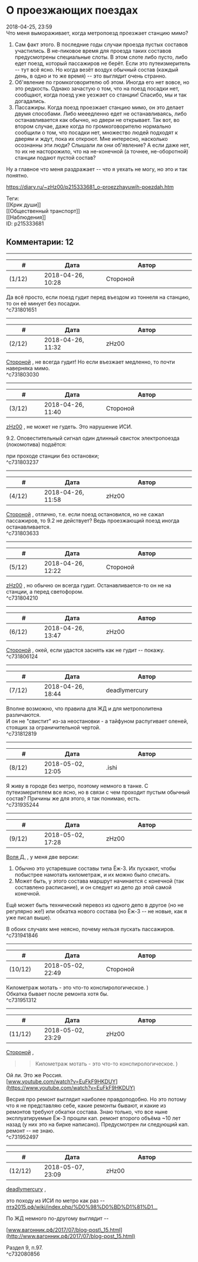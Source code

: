 О проезжающих поездах
=====================

  
2018-04-25, 23:59  
 Что меня вымораживает, когда метропоезд проезжает станцию мимо?   
   
 1. Сам факт этого. В последние годы случаи проезда пустых составов участились. В не-пиковое время для проезда таких составов предусмотрены специальные слоты. В этом слоте либо пусто, либо едет поезд, который пассажиров не берёт. Если это путеизмеритель -- тут всё ясно. Но когда везёт воздух обычный состав (каждый день, в одно и то же время) -- это выглядит очень странно.   
 2. Об'явление по громкоговорителю об этом. Иногда его нет вовсе, но это редкость. Однако зачастую о том, что на поезд посадки нет, сообщают, когда поезд уже уезжает со станции! Спасибо, мы и так догадались.   
 3. Пассажиры. Когда поезд проезжает станцию мимо, он это делает двумя способами. Либо мееедленно едет не останавливаясь, либо останавливается как обычно, но двери не открывает. Так вот, во втором случае, даже когда по громкоговорителю нормально сообщили о том, что посадки нет, множество людей подходят к дверям и ждут, пока их откроют. Мне интересно, насколько осознанны эти люди? Слышали ли они об'явление? А если даже нет, то их не насторожило, что на не-конечной (а точнее, не-оборотной) станции подают пустой состав?   
   
 Ну а главное что меня раздражает -- что я уехать не могу, но это и так понятно.   
  
<https://diary.ru/~zHz00/p215333681_o-proezzhayuwih-poezdah.htm>  
  
Теги:  
[[Крик души]]  
[[Общественный транспорт]]  
[[Наблюдения]]  
ID: p215333681  


Комментарии: 12
---------------

  


---



|         #         |              Дата              |                     Автор                     |           ID           |
| --- | --- | --- | --- |
| (1/12) | 2018-04-26, 10:28 | Стороной | c731801651 |

  
 Да всё просто, если поезд гудит перед въездом из тоннеля на станцию, то он её минует без посадки.   
 ^c731801651

---



|         #         |              Дата              |                     Автор                     |           ID           |
| --- | --- | --- | --- |
| (2/12) | 2018-04-26, 11:32 | zHz00 | c731803030 |

  
  [Стороной](http://1047.diary.ru "И васильки, и я, и тополя")  , не всегда гудит! Но если въезжает медленно, то почти наверняка мимо.   
 ^c731803030

---



|         #         |              Дата              |                     Автор                     |           ID           |
| --- | --- | --- | --- |
| (3/12) | 2018-04-26, 11:40 | Стороной | c731803237 |

  
  [zHz00](https://zHz00.diary.ru "Untitled")  , не может не гудеть. Это нарушение ИСИ.   
   
 9.2. Оповестительный сигнал один длинный свисток электропоезда (локомотива) подаётся:   
   
 при проходе станции без остановки;   
 ^c731803237

---



|         #         |              Дата              |                     Автор                     |           ID           |
| --- | --- | --- | --- |
| (4/12) | 2018-04-26, 11:58 | zHz00 | c731803633 |

  
  [Стороной](http://1047.diary.ru "И васильки, и я, и тополя")  , отлично, т.е. если поезд остановился, но не сажал пассажиров, то 9.2 не действует? Ведь проезжающий поезд иногда останавливается.   
 ^c731803633

---



|         #         |              Дата              |                     Автор                     |           ID           |
| --- | --- | --- | --- |
| (5/12) | 2018-04-26, 12:22 | Стороной | c731804210 |

  
  [zHz00](https://zHz00.diary.ru "Untitled")  , но обычно он всегда гудит. Останавливается-то он не на станции, а перед светофором.   
 ^c731804210

---



|         #         |              Дата              |                     Автор                     |           ID           |
| --- | --- | --- | --- |
| (6/12) | 2018-04-26, 13:47 | zHz00 | c731806124 |

  
  [Стороной](http://1047.diary.ru "И васильки, и я, и тополя")  , окей, если удастся заснять как не гудит -- покажу.   
 ^c731806124

---



|         #         |              Дата              |                     Автор                     |           ID           |
| --- | --- | --- | --- |
| (7/12) | 2018-04-26, 18:44 | deadlymercury | c731812819 |

  
 Вполне возможно, что правила для ЖД и для метрополитена различаются.   
 И он не "свистит" из-за неостановки - а тайфуном распугивает оленей, стоящих за ограничительной чертой.   
 ^c731812819

---



|         #         |              Дата              |                     Автор                     |           ID           |
| --- | --- | --- | --- |
| (8/12) | 2018-05-02, 12:05 | .ishi | c731935244 |

  
 Я живу в городе без метро, поэтому немного в танке. С путеизмерителем все ясно, но в связи с чем проходит пустым обычный состав? Причины же для этого, я так понимаю, есть.   
 ^c731935244

---



|         #         |              Дата              |                     Автор                     |           ID           |
| --- | --- | --- | --- |
| (9/12) | 2018-05-02, 17:28 | zHz00 | c731941846 |

  
  [Воля Д.](http://willD.diary.ru "Лыбродыбро.")  , у меня две версии:   
 1. Обычно это устаревшие составы типа Ёж-3. Их пускают, чтобы побыстрее намотать километраж, и их можно было списать.   
 2. Может быть, у этого состава маршрут начинается с конечной (так составлено расписание), и он следует из депо до этой самой конечной.   
   
 Ещё может быть технический перевоз из одного депо в другое (но не регулярно же!) или обкатка нового состава (но Ёж-3 -- не новые, как я уже писал выше).   
   
 В обоих случаях мне неясно, почему нельзя пускать пассажиров.   
 ^c731941846

---



|         #         |              Дата              |                     Автор                     |           ID           |
| --- | --- | --- | --- |
| (10/12) | 2018-05-02, 22:49 | Стороной | c731951312 |

  
 Километраж мотать - это что-то конспирологическое. )   
 Обкатка бывает после ремонта хотя бы.   
 ^c731951312

---



|         #         |              Дата              |                     Автор                     |           ID           |
| --- | --- | --- | --- |
| (11/12) | 2018-05-02, 23:29 | zHz00 | c731952497 |

  
  [Стороной](http://1047.diary.ru "И васильки, и я, и тополя")  ,   
 >>Километраж мотать - это что-то конспирологическое. )   
   
 Ой ли. Это же Россия.   
  [www.youtube.com/watch?v=EuFkF9HKDUY](https://www.youtube.com/watch?v=EuFkF9HKDUY)    
   
 Весрия про ремонт выглядит наиболее правдоподобно. Но это потому что я не представляю себе, какие ремонты бывают, и какие из ремонтов требуют обкатки состава. Знаю только, что все ныне эксплуатируемые Ёж-3 прошли кап. ремонт второго объёма ~10 лет назад (у них это на бирке написано). Предусмотрен ли следующий кап. ремонт -- не знаю.   
 ^c731952497

---



|         #         |              Дата              |                     Автор                     |           ID           |
| --- | --- | --- | --- |
| (12/12) | 2018-05-07, 23:09 | zHz00 | c732080856 |

  
  [deadlymercury](http://crazysupp.diary.ru "Записки безумного саппорта")  ,   
   
 это походу из ИСИ по метро как раз --  [птэ2015.рф/wiki/index.php/%D0%98%D0%BD%D1%81%D1...](https://птэ2015.рф/wiki/index.php/%D0%98%D0%BD%D1%81%D1%82%D1%80%D1%83%D0%BA%D1%86%D0%B8%D1%8F_%D0%BF%D0%BE_%D1%81%D0%B8%D0%B3%D0%BD%D0%B0%D0%BB%D0%B8%D0%B7%D0%B0%D1%86%D0%B8%D0%B8_%D0%BD%D0%B0_%D0%BC%D0%B5%D1%82%D1%80%D0%BE%D0%BF%D0%BE%D0%BB%D0%B8%D1%82%D0%B5%D0%BD%D0%B0%D1%85_%D0%A0%D0%A4)    
   
 По ЖД немного по-другому выглядит --   
   
  [www.вагонник.рф/2017/07/blog-post\_15.html](http://www.вагонник.рф/2017/07/blog-post_15.html)    
   
 Раздел 9, п.97.   
 ^c732080856